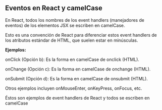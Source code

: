 ## Eventos en React y camelCase

En React, todos los nombres de los event handlers (manejadores de eventos) de los elementos JSX se escriben en camelCase.

Esto es una convención de React para diferenciar estos event handlers de los atributos estándar de HTML, que suelen estar en minúsculas.

**Ejemplos:**

onClick (Opción b): Es la forma en camelCase de onclick (HTML).

onChange (Opción c): Es la forma en camelCase de onchange (HTML).

onSubmit (Opción d): Es la forma en camelCase de onsubmit (HTML).

Otros ejemplos incluyen onMouseEnter, onKeyPress, onFocus, etc.

Éstos son ejemplos de event handlers de React y todos se escriben en camelCase